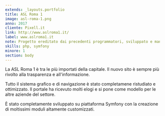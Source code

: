 ```yaml
---
extends: _layouts.portfolio
title: ASL Roma 1
image: asl-roma-1.png
anno: 2017
cliente: Pixell.it
link: http://www.aslroma1.it/
label: www.aslroma1.it
note: Progetto ereditato dai precedenti programmatori, sviluppato e manutenuto
skills: php, symfony
minore: 1
section: body
---
```


La ASL Roma 1 è tra le più importati della capitale. Il nuovo sito è sempre più rivolto alla trasparenza e all'informazione.

Tutto il sistema grafico e di navigazione è stato completamene ristudiato e ottimizzato. Il portale ha ricevuto molti elogi e si pone come modello per le altre aziende del settore.

È stato completamente sviluppato su piattaforma Symfony con la creazione di moltissimi moduli altamente customizzati.